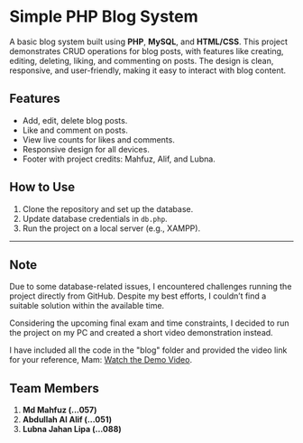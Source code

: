 # Simple PHP Blog System  

A basic blog system built using **PHP**, **MySQL**, and **HTML/CSS**. This project demonstrates CRUD operations for blog posts, with features like creating, editing, deleting, liking, and commenting on posts. The design is clean, responsive, and user-friendly, making it easy to interact with blog content.  

## Features  
- Add, edit, delete blog posts.  
- Like and comment on posts.  
- View live counts for likes and comments.  
- Responsive design for all devices.  
- Footer with project credits: Mahfuz, Alif, and Lubna.  

## How to Use  
1. Clone the repository and set up the database.  
2. Update database credentials in `db.php`.  
3. Run the project on a local server (e.g., XAMPP).  

---

## Note  
Due to some database-related issues, I encountered challenges running the project directly from GitHub. Despite my best efforts, I couldn’t find a suitable solution within the available time.  

Considering the upcoming final exam and time constraints, I decided to run the project on my PC and created a short video demonstration instead.  

I have included all the code in the "blog" folder and provided the video link for your reference, Mam: [Watch the Demo Video](https://youtu.be/QMzwzE4ZxPo).  

## Team Members  
1. **Md Mahfuz (...057)**  
2. **Abdullah Al Alif (...051)**  
3. **Lubna Jahan Lipa (...088)**  


